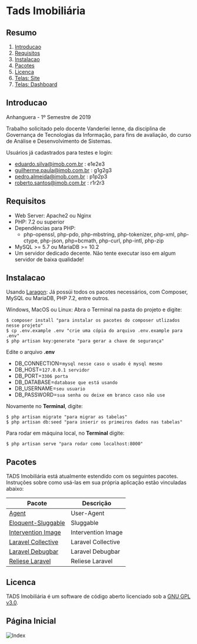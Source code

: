 # Tads Imobiliária

## Resumo

 1. [Introducao](#introducao)
 2. [Requisitos](#requisitos)
 3. [Instalacao](#instalacao)
 4. [Pacotes](#pacotes)
 5. [Licenca](#licenca)
 6. [Telas: Site](/telas/Site.md)
 7. [Telas: Dashboard](/telas/Dashboard.md)

## Introducao

Anhanguera - 1º Semestre de 2019

Trabalho solicitado pelo docente Vanderlei Ienne, da disciplina de Governança de Tecnologias da Informação, para fins de avaliação, do curso de Análise e Desenvolvimento de Sistemas.

Usuários já cadastrados para testes e login:

 - eduardo.silva@imob.com.br : e1e2e3
 - guilherme.paula@imob.com.br : g1g2g3
 - pedro.almeida@imob.com.br : p1p2p3
 - roberto.santos@imob.com.br : r1r2r3

## Requisitos

 - Web Server: Apache2 ou Nginx
 - PHP: 7.2 ou superior
 - Dependências para PHP:
	- php-openssl, php-pdo, php-mbstring, php-tokenizer, php-xml, php-ctype, php-json, php=bcmath, php-curl, php-intl, php-zip
 - MySQL >= 5.7 ou MariaDB >= 10.2
 - Um servidor dedicado decente. Não tente executar isso em algum servidor de baixa qualidade!

## Instalacao
Usando [Laragon](https://laragon.org/download/):
Já possúi todos os pacotes necessários, com Composer, MySQL ou MariaDB, PHP 7.2, entre outros. 

Windows, MacOS ou Linux:
Abra o Terminal na pasta do projeto e digite:

    $ composer install "para instalar os pacotes do composer utlizados nesse projeto"
    $ cp .env.example .env "crie uma cópia do arquivo .env.example para .env"
    $ php artisan key:generate "para gerar a chave de segurança"

Edite o arquivo **.env**
 - DB_CONNECTION=`mysql nesse caso o usado é mysql mesmo`
 - DB_HOST=`127.0.0.1 servidor`
 - DB_PORT=`3306 porta`
 - DB_DATABASE=`database que está usando`
 - DB_USERNAME=`seu usuario`
 - DB_PASSWORD=`sua senha ou deixe em branco caso não use`

Novamente no **Terminal**, digite:

    $ php artisan migrate "para migrar as tabelas"
    $ php artisan db:seed "para inserir os primeiros dados nas tabelas"

Para rodar em máquina local, no **Terminal** digite:

    $ php artisan serve "para rodar como localhost:8000"

## Pacotes

TADS Imobiliária está atualmente estendido com os seguintes pacotes. Instruções sobre como usá-las em sua própria aplicação estão vinculadas abaixo:

|Pacote | Descrição |
|--|---|
| [Agent](https://github.com/jenssegers/agent) |User-Agent|
| [Eloquent-Sluggable](https://github.com/cviebrock/eloquent-sluggable) | Sluggable |
| [Intervention Image](https://github.com/Intervention/image) | Intervention Image |
| [Laravel Collective](https://laravelcollective.com/docs/master/html) | Laravel Collective |
| [Laravel Debugbar](https://github.com/barryvdh/laravel-debugbar) | Laravel Debugbar |
| [Reliese Laravel](https://github.com/reliese/laravel)| Reliese Laravel |

## Licenca

TADS Imobiliária é um software de código aberto licenciado sob a [GNU GPL v3.0](/master/LICENSE).

## Página Inicial
![Index](/telas/site/home.png)
